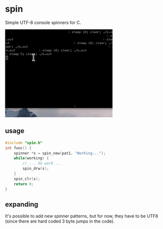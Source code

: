 # spin

Simple UTF-8 console spinners for C.

![spinner gif](./spin.gif)

## usage

```c
#include "spin.h"
int func() {
    spinner *s = spin_new(pat1, "Working...");
    while(working) {
        // ... do work ...
        spin_drw(s);
    }
    spin_clr(s);
    return 0;
}
```

## expanding

It's possible to add new spinner patterns, but for now, they have to be UTF8 (since there are hard coded 3 byte jumps in the code).
